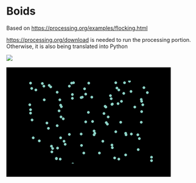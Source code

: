 # Boids

Based on https://processing.org/examples/flocking.html

https://processing.org/download is needed to run the processing portion.  Otherwise, it is also being translated into Python

![](Flock.gif)

![](Python/animation.gif)
